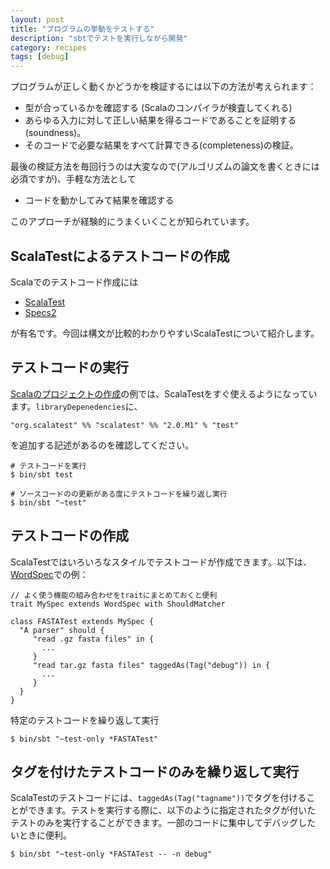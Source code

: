 ```yaml
---
layout: post
title: "プログラムの挙動をテストする"
description: "sbtでテストを実行しながら開発"
category: recipes
tags: [debug]
---
```



プログラムが正しく動くかどうかを検証するには以下の方法が考えられます：

* 型が合っているかを確認する (Scalaのコンパイラが検査してくれる)
* あらゆる入力に対して正しい結果を得るコードであることを証明する (soundness)。
* そのコードで必要な結果をすべて計算できる(completeness)の検証。

最後の検証方法を毎回行うのは大変なので(アルゴリズムの論文を書くときには必須ですが)、手軽な方法として

* コードを動かしてみて結果を確認する

このアプローチが経験的にうまくいくことが知られています。

## ScalaTestによるテストコードの作成

Scalaでのテストコード作成には

 * [ScalaTest](http://www.scalatest.org/)
 * [Specs2](http://etorreborre.github.com/specs2/)
 
が有名です。今回は構文が比較的わかりやすいScalaTestについて紹介します。


## テストコードの実行

[Scalaのプロジェクトの作成]({{BASE_PATH}}/recipes/2012/06/28/create-a-scala-project/)の例では、ScalaTestをすぐ使えるようになっています。```libraryDepenedencies```に、
	
    "org.scalatest" %% "scalatest" %% "2.0.M1" % "test"

を追加する記述があるのを確認してください。


	# テストコードを実行
	$ bin/sbt test

	# ソースコードのの更新がある度にテストコードを繰り返し実行
	$ bin/sbt "~test"
	
## テストコードの作成

ScalaTestではいろいろなスタイルでテストコードが作成できます。以下は、[WordSpec](http://www.scalatest.org/scaladoc/1.8/#org.scalatest.WordSpec)での例：

	// よく使う機能の組み合わせをtraitにまとめておくと便利
	trait MySpec extends WordSpec with ShouldMatcher
	
	class FASTATest extends MySpec {
	  "A parser" should {
		 "read .gz fasta files" in {
		   ...
		 }
	     "read tar.gz fasta files" taggedAs(Tag("debug")) in {
	       ...
	     }
	  }
	}

特定のテストコードを繰り返して実行

    $ bin/sbt "~test-only *FASTATest"
	
## タグを付けたテストコードのみを繰り返して実行

ScalaTestのテストコードには、`taggedAs(Tag("tagname"))`でタグを付けるこ
とができます。テストを実行する際に、以下のように指定されたタグが付いた
テストのみを実行することができます。一部のコードに集中してデバッグした
いときに便利。

	$ bin/sbt "~test-only *FASTATest -- -n debug"
	
	
	
